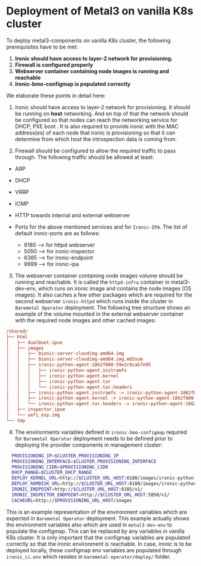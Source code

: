 # Deployment of Metal3 on vanilla K8s cluster
To deploy metal3-components on vanilla K8s cluster, the following prerequisites
have to be met:
1. **Ironic should have access to layer-2 network for provisioning.**
2. **Firewall is configured properly**
3. **Webserver container containing  node images is running and reachable**
4. **Ironic-bmo-configmap is populated correctly**

We elaborate these points in detail here:
1. Ironic should have access to layer-2 network for provisioning. It should be
running on **host** networking. And on top of that the network should be
configured so that nodes can reach the networking service for DHCP, PXE boot .
It is also required to provide ironic with the MAC address(es) of
each node that ironic is provisioning so that it can determine from which host
the introspection data is coming from.

2. Firewall should be configured to allow the required traffic to pass through.
The following traffic should be allowed at least:
  * ARP
  * DHCP
  * VRRP
  * ICMP
  * HTTP towards internal and external webserver
  * Ports for the above mentioned services and for `Ironic-IPA`.
  The list of default ironic-ports are as follows:

    * 6180 --> for httpd webserver
    * 5050 --> for ironic-inspector
    * 6385 --> for ironic-endpoint
    * 9999 --> for ironic-ipa

3. The webserver container containing node images volume should be running and
reachable. It is called the `httpd-infra` container in metal3-dev-env, which
runs on ironic image and contains the node images (OS images). It also caches
a few other packages which are required for the second webserver `ironic-httpd`
which runs inside the cluster in `Baremetal Operator` deployment. The following
tree structure shows an example of the volume mounted in the external webserver
container with the required node images and other cached images:

```ini
/shared/
├── html
│   ├── dualboot.ipxe
│   ├── images
│   │   ├── bionic-server-cloudimg-amd64.img
│   │   ├── bionic-server-cloudimg-amd64.img.md5sum
│   │   ├── ironic-python-agent-1862f800-59e2c9cab7e95
│   │   │   ├── ironic-python-agent.initramfs
│   │   │   ├── ironic-python-agent.kernel
│   │   │   ├── ironic-python-agent.tar
│   │   │   └── ironic-python-agent.tar.headers
│   │   ├── ironic-python-agent.initramfs -> ironic-python-agent-1862f800-59e2c9cab7e95/ironic-python-agent.initramfs
│   │   ├── ironic-python-agent.kernel -> ironic-python-agent-1862f800-59e2c9cab7e95/ironic-python-agent.kernel
│   │   └── ironic-python-agent.tar.headers -> ironic-python-agent-1862f800-59e2c9cab7e95/ironic-python-agent.tar.headers
│   ├── inspector.ipxe
│   └── uefi_esp.img
└── tmp

```

4. The environments variables defined in `ironic-bmo-configmap` required for
`Baremetal Operator` deployment needs to be defined prior to deploying the
provider components in management cluster:

```sh
  PROVISIONING_IP=$CLUSTER_PROVISIONING_IP
  PROVISIONING_INTERFACE=$CLUSTER_PROVISIONING_INTERFACE
  PROVISIONING_CIDR=$PROVISIONING_CIDR
  DHCP_RANGE=$CLUSTER_DHCP_RANGE
  DEPLOY_KERNEL_URL=http://$CLUSTER_URL_HOST:6180/images/ironic-python-agent.kernel
  DEPLOY_RAMDISK_URL=http://$CLUSTER_URL_HOST:6180/images/ironic-python-agent.initramfs
  IRONIC_ENDPOINT=http://$CLUSTER_URL_HOST:6385/v1/
  IRONIC_INSPECTOR_ENDPOINT=http://$CLUSTER_URL_HOST:5050/v1/
  CACHEURL=http://$PROVISIONING_URL_HOST/images
```

This is an example representation of the environment variables which are
expected in `Baremetal Operator` deployment. This example actually shows the
environment variables also which are used in `metal3-dev-env` to populate the
configmap. This can be replaced by any variables in vanilla K8s cluster. It is
only important that the configmap variables are populated correctly so that
the ironic environment is reachable. In case, ironic is to be deployed locally,
these configmap env variables are populated through `ironic_ci.env` which
resides in `baremetal-operator/deploy/` folder.
